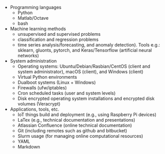 - Programming languages
    - Python
    - Matlab/Octave
    - bash
- Machine learning methods
    - unsupervised and supervised problems
    - classification and regression problems
    - time series analysis/forecasting, and anomaly detection). Tools e.g.: sklearn, gluonts, pytorch, and Keras/Tensorflow (artificial neural networks)
- System administration
    - Operating systems: Ubuntu/Debian/Rasbian/CentOS (client and system administrator), macOS (client), and Windows (client)
    - Virtual Python environments
    - Dualboot systems (Linux + Windows)
    - Firewalls (ufw/iptables)
    - Cron scheduled tasks (user and system levels)
    - Disk encrypted operating system installations and encrypted disk volumes (Veracrypt)
- Applications, tools, etc.
     - IoT things build and deployment (e.g., using Raspberry Pi devices)
     - LaTex (e.g., technical documentation and presentations)
     - Atlassian Confluence (online technical documentation)
     - Git (including remotes such as github and bitbucket)
     - Slurm usage (for managing online computational resources)
     - YAML
     - Markdown
     
